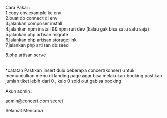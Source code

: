 Cara Pakai : 
<br>
1.copy env.example ke env
<br>
2.buat db connect di env
<br>
3.jalankan composer install
<br>
4.jalankan npm install && npm run dev (kalau gak bisa satu satu saja)
<br>
5.jalankan php artisan migrate
<br>
6.jalankan php artisan storage:link
<br>
7.jalankan php artisan db:seed
<br>

8.php artisan serve

<br>
*catatan
Pastikan insert dulu beberapa concert(konser) untuk memunculkan menu di landing page agar bisa melakukan booking
pastikan jumlah tiket lebih dari 0 , kalo 0 sold out gabisa booking


Akun admin :

admin@concert.com
secret

Selamat Mencoba
